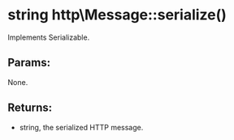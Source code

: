# string http\Message::serialize()

Implements Serializable.

## Params:

None.

## Returns:

* string, the serialized HTTP message.
